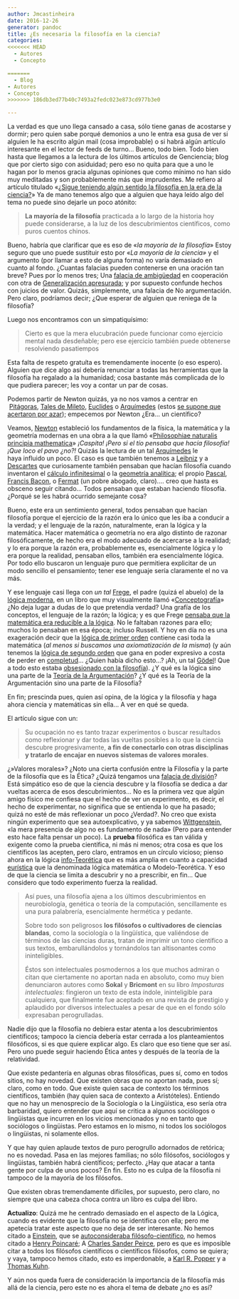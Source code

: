 ```yaml
---
author: Jmcastinheira
date: 2016-12-26
generator: pandoc
title: ¿Es necesaria la filosofía en la ciencia?
categories:
<<<<<<< HEAD
  - Autores
  - Concepto

=======
  - Blog
- Autores
- Concepto
>>>>>>> 186db3ed77b40c7493a2fedc023e873cd977b3e0

---
```




La verdad es que uno llega cansado a casa, sólo tiene ganas de acostarse
y dormir; pero quien sabe porqué demonios a uno le entra esa gusa de ver
si alguien le ha escrito algún mail (cosa improbable) o si habrá algún
artículo interesante en el lector de feeds de turno... Bueno, todo bien.
Todo bien hasta que llegamos a la lectura de los últimos artículos de
Genciencia; blog que por cierto sigo con asiduidad; pero eso no quita
para que a uno le hagan por lo menos gracia algunas opiniones que como
mínimo no han sido muy meditadas y son probablemente más que
imprudentes. Me refiero al artículo titulado «[¿Sigue teniendo algún
sentido la filosofía en la era de la
ciencia?](http://www.genciencia.com/no-te-lo-creas/sigue-teniendo-la-filosofia-algun-sentido-en-la-era-de-la-ciencia)»
Ya de mano tenemos algo que a alguien que haya leído algo del tema no
puede sino dejarle un poco atónito:

> **La mayoría de la filosofía** practicada a lo largo de la historia
> hoy puede considerarse, a la luz de los descubrimientos científicos,
> como puros cuentos chinos.

Bueno, habría que clarificar que es eso de «*la mayoría de la
filosofía*» Estoy seguro que uno puede sustituir esto por «*La mayoría
de la ciencia»* y el argumento (por llamar a esto de alguna forma) no
varía demasiado en cuanto al fondo. ¿Cuantas falacias pueden contenerse
en una oración tan breve? Pues por lo menos tres; Una [falacia de
ambigüedad](http://www.monografias.com/trabajos5/fala/fala.shtml#ambi) en
cooperación con otra de [Generalización
apresurada](http://es.wikipedia.org/wiki/Generalizaci%C3%B3n_apresurada);
y por supuesto confunde hechos con juicios de valor. Quizás,
simplemente, una falacia de No argumentación. Pero claro, podríamos
decir; ¿Que esperar de alguien que reniega de la filosofía?

Luego nos encontramos con un simpatiquísimo:

> Cierto es que la mera elucubración puede funcionar como ejercicio
> mental nada desdeñable; pero ese ejercicio también puede obtenerse
> resolviendo pasatiempos

Esta falta de respeto gratuíta es tremendamente inocente (o eso espero).
Alguien que dice algo así debería renunciar a todas las herramientas que
la filosofía ha regalado a la humanidad; cosa bastante más complicada de
lo que pudiera parecer; les voy a contar un par de cosas.

Podemos partir de Newton quizás, ya no nos vamos a centrar en
 [Pitágoras](http://es.wikipedia.org/wiki/Pit%C3%A1goras), [Tales de
Mileto](http://es.wikipedia.org/wiki/Tales_de_Mileto), [Euclides](http://es.wikipedia.org/wiki/Euclides) o [Arquímedes](http://es.wikipedia.org/wiki/Arqu%C3%ADmedes) (estos
[se supone que acertaron por
azar](http://www.genciencia.com/no-te-lo-creas/sigue-teniendo-la-filosofia-algun-sentido-en-la-era-de-la-ciencia));
empecemos por Newton ¿Era... un científico?

Veamos, [Newton](http://es.wikipedia.org/wiki/Isaac_Newton) estableció
los fundamentos de la física, la matemática y la geometría modernas en
una obra a la que llamó «[Philosophiae naturalis principia
mathematica](http://es.wikipedia.org/wiki/Philosophiae_naturalis_principia_mathematica)»
*¡Caspita! ¡Pero si el tío pensaba que hacía filosofía! ¡Que loco el
pavo ¿no?!* Quizás la lectura de un tal
[Arquímedes](http://es.wikipedia.org/wiki/Arquimedes) le
haya influido un poco. El caso es que también tenemos a
[Leibniz](http://es.wikipedia.org/wiki/Gottfried_Wilhelm_Leibniz) y a
[Descartes](http://es.wikipedia.org/wiki/Descartes) que curiosamente
también pensaban que hacían filosofía cuando inventaron el [cálculo
infinitesimal](http://es.wikipedia.org/wiki/C%C3%A1lculo_infinitesimal)
o la [geometría
analítica](http://es.wikipedia.org/wiki/Geometr%C3%ADa_anal%C3%ADtica);
el propio [Pascal](http://es.wikipedia.org/wiki/Blaise_Pascal), [Francis
Bacon](http://es.wikipedia.org/wiki/Francis_Bacon),
o [Fermat](http://es.wikipedia.org/wiki/Fermat) (un pobre abogado,
claro).... creo que hasta es obsceno seguir citando... Todos pensaban
que estaban haciendo filosofía. ¿Porqué se les habrá ocurrido semejante
cosa?

Bueno, este era un sentimiento general, todos pensaban que hacían
filosofía porque el ejercicio de la razón era lo único que les iba a
conducir a la verdad; y el lenguaje de la razón, naturalmente, eran la
lógica y la matemática. Hacer matemática o geometría no era algo
distinto de razonar filosóficamente, de hecho era el modo adecuado de
acercarse a la realidad; y lo era porque la razón era, probablemente es,
esencialmente lógica y lo era porque la realidad, pensaban ellos,
también era esencialmente lógica. Por todo ello buscaron un lenguaje
puro que permitiera explicitar de un modo sencillo el pensamiento; tener
ese lenguaje sería claramente el no va más.

Y ese lenguaje casi llega con *un tal*
[Frege](http://es.wikipedia.org/wiki/Frege), el padre (quizá el abuelo)
de la [lógica
moderna](http://es.wikipedia.org/wiki/L%C3%B3gica_matem%C3%A1tica), en
un libro que muy visualmente llamó
«[Conceptografía](http://es.wikipedia.org/wiki/Gottlob_Frege#Pensamiento)»
¿No deja lugar a dudas de lo que pretendía verdad? Una grafía de los
conceptos, el lenguaje de la razón; la lógica; y es que Frege [pensaba
que la matemática era reducible a la
lógica](http://es.wikipedia.org/wiki/Frege#Logicismo). No le faltaban
razones para ello; muchos lo pensaban en esa época; incluso Russell. Y
hoy en día no es una exageración decir que la [lógica de primer
orden](http://es.wikipedia.org/wiki/L%C3%B3gica_de_primer_orden)
contiene casi toda la matemática (*al menos si buscamos una
axiomatización de la misma*) (y aún tenemos la [lógica de segundo
orden](http://es.wikipedia.org/wiki/L%C3%B3gica_de_segundo_orden) que
gana en poder expresivo a costa de perder en
[completud](http://es.wikipedia.org/wiki/Completitud_sem%C3%A1ntica)...
¿Quien había dicho esto...? ¡Ah, un tal
[Gödel](http://es.wikipedia.org/wiki/G%C3%B6del)! Que a todo esto estaba
[obsesionado con la
filosofía](http://books.google.es/books?id=cy5bVGJlq10C&pg=PA78&lpg=PA78&dq=enrique+alonso+godel&source=bl&ots=XIW3T_OjSw&sig=ox26jTAkbLubJ7VEYy4uP4wwzjY&hl=es&ei=X0-uTOeYC5PZ4Abcv_XDBg&sa=X&oi=book_result&ct=result&resnum=3&ved=0CCAQ6AEwAg)).
¿Y qué es la lógica sino una parte de la [Teoría de la
Argumentación](http://es.wikipedia.org/wiki/Teor%C3%ADa_de_la_argumentaci%C3%B3n)?
¿Y qué es la Teoría de la Argumentación sino una parte de la Filosofía?

En fin; prescinda pues, quien así opina, de la lógica y la filosofía y
haga ahora ciencia y matemáticas sin ella... A ver en qué se queda.

El artículo sigue con un:

> Su ocupación no es tanto trazar experimentos o buscar resultados como
> reflexionar y dar todas las vueltas posibles a lo que la ciencia
> descubre progresivamente, **a fin de conectarlo con otras disciplinas
> y tratarlo de encajar en nuevos sistemas de valores morales**.

¿»Valores morales»? ¿Noto una cierta confusión entre la Filosofía y la
parte de la filosofía que es la Ética? ¿Quizá tengamos una [falacia de
división](http://es.wikipedia.org/wiki/Falacia_de_divisi%C3%B3n)? Está
simpático eso de que la ciencia descubre y la filosofía se dedica a dar
vueltas acerca de esos descubrimientos... No es la primera vez que algún
amigo físico me confiesa que el hecho de ver un experimento, es decir,
el hecho de experimentar, no significa que se entienda lo que ha pasado;
quizá no esté de más reflexionar un poco ¿Verdad?. No creo que exista
ningún experimento que sea autoexplicativo, y ya sabemos
[Wittgenstein](http://es.wikipedia.org/wiki/Ludwig_Wittgenstein), «la
mera presencia de algo no es fundamento de nada» (Pero para entender
esto hace falta pensar un poco). La **prueba** filosófica es tan válida
y exigente como la prueba científica, ni más ni menos; otra cosa es que
los científicos las acepten, pero claro, entramos en un círculo vicioso;
pienso ahora en la lógica
[info-Teorética](http://docs.google.com/viewer?a=v&q=cache:BHlm_88qiqoJ:dlvisit.usc.es/dloxfmrl/estaticos/2010_coloquio/ficheros/Abtract%2520julio%2520ostale.pdf+logica+info+teor%C3%A9tica&hl=es&gl=es&pid=bl&srcid=ADGEEShKT16YAVYxIPINieeQwtwxZEVVJi5ATEKcx1vrq6OVonvG-o1sLapVb_8zFqDapM6TfvWhRtpizJukCBIQCzURvosOPBFiOtcE_v8BX2ZSvYuPJI18lzsavmlVOHuejM-iuQ2h&sig=AHIEtbSE3i5k2BjFSxxW1eVLcBkRWYqAeQ) que
es más amplia en cuanto a capacidad
[eurística](http://es.wikipedia.org/wiki/Heur%C3%ADstica) que la
denominada lógica matemática o Modelo-Teorética. Y eso de que la ciencia
se limita a descubrir y no a prescribir, en fin... Que considero que
todo experimento fuerza la realidad.

> Así pues, una filosofía ajena a los últimos descubrimientos en
> neurobiología, genética o teoría de la computación, sencillamente es
> una pura palabrería, esencialmente hermética y pedante.
>
> Sobre todo son peligrosos **los filósofos o cultivadores de ciencias
> blandas**, como la sociología o la lingüística, que valiéndose de
> términos de las ciencias duras, tratan de imprimir un tono científico
> a sus textos, embarullándolos y tornándolos tan altisonantes como
> ininteligibles.
>
> Éstos son intelectuales posmodernos a los que muchos admiran o citan
> que ciertamente no aportan nada en absoluto, como muy bien denunciaron
> autores como **Sokal** y **Bricmont** en su libro *Imposturas
> intelectuales*: fingieron un texto de esta índole, ininteligible para
> cualquiera, que finalmente fue aceptado en una revista de prestigio y
> aplaudido por diversos intelectuales a pesar de que en el fondo sólo
> expresaban perogrulladas.

Nadie dijo que la filosofía no debiera estar atenta a los
descubrimientos científicos; tampoco la ciencia debería estar cerrada a
los planteamientos filosóficos, si es que quiere explicar algo. Es claro
que eso tiene que ser así. Pero uno puede seguir haciendo Ética antes y
después de la teoría de la relatividad.

Que existe pedantería en algunas obras filosóficas, pues sí, como en
todos sitios, no hay novedad. Que existen obras que no aportan nada,
pues sí; claro, como en todo. Que existe quien saca de contexto los
términos científicos, también (hay quien saca de contexto a
Aristóteles). Entiendo que no hay un menosprecio de la Sociología o la
Lingüística, eso sería otra barbaridad, quiero entender que aquí se
critica a algunos sociólogos o lingüistas que incurren en los vicios
mencionados y no en tanto que sociólogos o lingüistas. Pero estamos en
lo mismo, ni todos los sociólogos o lingüistas, ni solamente ellos.

Y que hay quien aplaude textos de puro perogrullo adornados de retórica;
no es novedad. Pasa en las mejores familias; no sólo filósofos,
sociólogos y lingüistas, también habrá científicos; perfecto. ¿Hay que
atacar a tanta gente por culpa de unos pocos? En fin. Esto no es culpa
de la filosofía ni tampoco de la mayoría de los filósofos.

Que existen obras tremendamente difíciles, por supuesto, pero claro, no
siempre que una cabeza choca contra un libro es culpa del libro.

**Actualizo**: Quizá me he centrado demasiado en el aspecto de la
Lógica, cuando es evidente que la filosofía no se identifica con ella;
pero me apetecía tratar este aspecto que no deja de ser interesante. No
hemos citado a [Einstein](http://es.wikipedia.org/wiki/Albert_Einstein),
que se [autoconsideraba
filósofo-científico](http://www.biografica.info/redei/este-es-mi-pueblo-albert-einstein--69.php),
no hemos citado a [Henry
Poincaré](http://es.wikipedia.org/wiki/Henri_Poincar%C3%A9); A [Charles
Sander Peirce](http://es.wikipedia.org/wiki/Charles_Sanders_Peirce),
pero es que es imposible citar a todos los filósofos científicos o
científicos filósofos, como se quiera; y vaya, tampoco hemos citado,
esto es imperdonable, a [Karl R.
Popper](http://es.wikipedia.org/wiki/Karl_Popper "Karl Popper") y a
[Thomas Kuhn](http://es.wikipedia.org/wiki/Thomas_Kuhn "Thomas Kuhn").

Y aún nos queda fuera de consideración la importancia de la filosofía
más allá de la ciencia, pero este no es ahora el tema de debate ¿no es
así?

